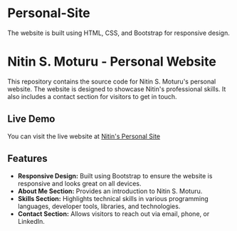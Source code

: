 # Personal-Site
The website is built using HTML, CSS, and Bootstrap for responsive design.

# Nitin S. Moturu - Personal Website

This repository contains the source code for Nitin S. Moturu's personal website. The website is designed to showcase Nitin's professional skills. It also includes a contact section for visitors to get in touch.

## Live Demo
You can visit the live website at [Nitin's Personal Site ](https://nitinmoturu72.github.io/Personal-Site/)

## Features
- **Responsive Design:** Built using Bootstrap to ensure the website is responsive and looks great on all devices.
- **About Me Section:** Provides an introduction to Nitin S. Moturu.
- **Skills Section:** Highlights technical skills in various programming languages, developer tools, libraries, and technologies.
- **Contact Section:** Allows visitors to reach out via email, phone, or LinkedIn.
